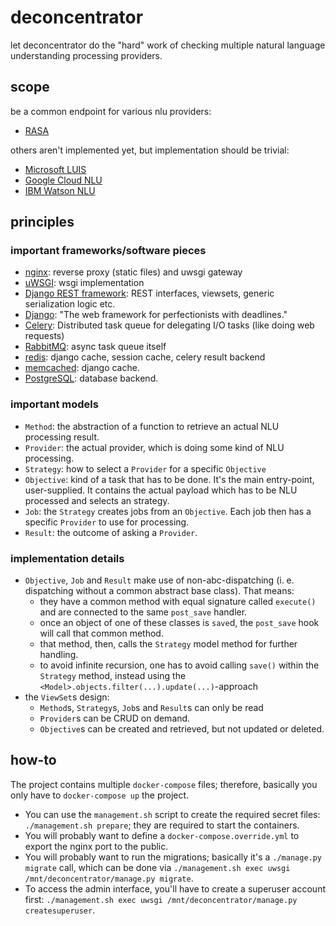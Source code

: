 # deconcentrator

let deconcentrator do the "hard" work of checking multiple natural language understanding processing providers. 

## scope

be a common endpoint for various nlu providers:

- [RASA](https://rasa.com/docs/rasa/)

others aren't implemented yet, but implementation should be trivial: 

- [Microsoft LUIS](https://azure.microsoft.com/de-de/services/cognitive-services/language-understanding-intelligent-service/)
- [Google Cloud NLU](https://cloud.google.com/natural-language/)
- [IBM Watson NLU](https://www.ibm.com/watson/services/natural-language-understanding/)

## principles

### important frameworks/software pieces 

- [nginx](https://nginx.org): reverse proxy (static files) and uwsgi gateway
- [uWSGI](https://pypi.org/project/uWSGI/): wsgi implementation
- [Django REST framework](https://www.django-rest-framework.org/): REST interfaces, viewsets, generic serialization 
    logic etc.
- [Django](https://www.djangoproject.com/): "The web framework for perfectionists with deadlines." 
- [Celery](https://docs.celeryproject.org/): Distributed task queue for delegating I/O tasks (like doing web requests)
- [RabbitMQ](https://www.rabbitmq.com/): async task queue itself
- [redis](https://redis.io/): django cache, session cache, celery result backend
- [memcached](https://memcached.org/): django cache.
- [PostgreSQL](https://www.postgresql.org/): database backend.
 

### important models

- `Method`: the abstraction of a function to retrieve an actual NLU processing result.
- `Provider`: the actual provider, which is doing some kind of NLU processing. 
- `Strategy`: how to select a `Provider` for a specific `Objective`
- `Objective`: kind of a task that has to be done. It's the main entry-point, user-supplied. It contains the actual 
    payload which has to be NLU processed and selects an strategy.
- `Job`: the `Strategy` creates jobs from an `Objective`. Each job then has a specific `Provider` to use for processing.
- `Result`: the outcome of asking a `Provider`.

### implementation details

- `Objective`, `Job` and `Result` make use of non-abc-dispatching (i. e. dispatching without a common abstract base 
    class). That means:
    - they have a common method with equal signature called `execute()` and are connected to the same `post_save` 
        handler.
    - once an object of one of these classes is `save`d, the `post_save` hook will call that common method. 
    - that method, then, calls the `Strategy` model method for further handling.
    - to avoid infinite recursion, one has to avoid calling `save()` within the `Strategy` method, instead using the 
        `<Model>.objects.filter(...).update(...)`-approach
- the `ViewSet`s design:
    - `Method`s, `Strategy`s, `Job`s and `Result`s can only be read
    - `Provider`s can be CRUD on demand. 
    - `Objective`s can be created and retrieved, but not updated or deleted.
    
## how-to

The project contains multiple `docker-compose` files; therefore, basically you only have to `docker-compose up` the 
project. 

- You can use the `management.sh` script to create the required secret files: `./management.sh prepare`; they are 
    required to start the containers.
- You will probably want to define a `docker-compose.override.yml` to export the nginx port to the public. 
- You will probably want to run the migrations; basically it's a `./manage.py migrate` call, which can be done via 
    `./management.sh exec uwsgi /mnt/deconcentrator/manage.py migrate`. 
- To access the admin interface, you'll have to create a superuser account first: 
    `./management.sh exec uwsgi /mnt/deconcentrator/manage.py createsuperuser`. 